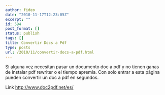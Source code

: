 ```yaml
---
author: fideo
date: "2010-11-17T12:23:05Z"
excerpt: ""
id: 594
post_format: []
status: publish
tags: []
title: Convertir Docs a Pdf
type: posts
url: /2010/11/convertir-docs-a-pdf.html
---
```

Si alguna vez necesitan pasar un documento doc a pdf y no tienen ganas de instalar pdf rewriter o el tiempo apremia. Con solo entrar a esta página pueden convertir un doc a pdf en segundos.

Link <http://www.doc2pdf.net/es/>

